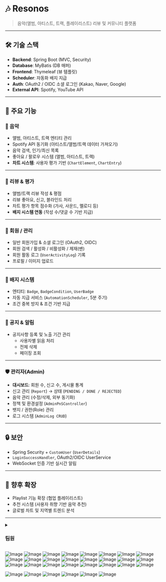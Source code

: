 # 🎶 Resonos

> 음악(앨범, 아티스트, 트랙, 플레이리스트) 리뷰 및 커뮤니티 플랫폼  

---

## 🛠 기술 스택
- **Backend**: Spring Boot (MVC, Security)
- **Database**: MyBatis (DB 매퍼)
- **Frontend**: Thymeleaf (뷰 템플릿)
- **Scheduler**: 자동화 배지 지급
- **Auth**: OAuth2 / OIDC 소셜 로그인 (Kakao, Naver, Google)
- **External API**: Spotify, YouTube API

---

## 📌 주요 기능

### 🎵 음악
- 앨범, 아티스트, 트랙 엔티티 관리
- Spotify API 동기화 (아티스트/앨범/트랙 데이터 가져오기)
- 음악 검색, 인기/최신 목록
- 좋아요 / 팔로우 시스템 (앨범, 아티스트, 트랙)
- **차트 시스템**: 사용자 평가 기반 (`ChartElement`, `ChartEntry`)

---

### 📝 리뷰 & 평가
- 앨범/트랙 리뷰 작성 & 평점
- 리뷰 좋아요, 신고, 블라인드 처리
- 차트 평가 항목 점수화 (가사, 사운드, 멜로디 등)
- **배지 시스템 연동** (작성 수/댓글 수 기반 지급)

---

### 👤 회원 / 관리
- 일반 회원가입 & 소셜 로그인 (OAuth2, OIDC)
- 회원 검색 / 활성화 / 비활성화 / 제재(밴)
- 회원 활동 로그 (`UserActivityLog`) 기록
- 프로필 / 이미지 업로드

---

### 🏅 배지 시스템
- 엔티티: `Badge`, `BadgeCondition`, `UserBadge`
- 자동 지급 서비스 (`AutomationScheduler`, 5분 주기)
- 조건 중복 방지 & 조건 기반 지급

---

### 📢 공지 & 알림
- 공지사항 등록 및 노출 기간 관리
  - 사용자별 읽음 처리  
  - 전체 삭제  
  - 페이징 조회  

---

### 🛡 관리자(Admin)
- **대시보드**: 회원 수, 신고 수, 게시물 통계
- 신고 관리 (`Report`) → 상태 (`PENDING / DONE / REJECTED`)
- 음악 관리 (수정/삭제, 외부 동기화)
- 정책 및 환경설정 (`AdminPnSController`)
- 뱃지 / 권한(Role) 관리
- 로그 시스템 (`AdminLog CRUD`)

---

## 🔒 보안
- Spring Security + `CustomUser` (`UserDetails`)
- `LoginSuccessHandler`, OAuth2/OIDC UserService
- WebSocket 인증 기반 실시간 알림

---

## 🚀 향후 확장
- Playlist 기능 확장 (협업 플레이리스트)
- 추천 시스템 (사용자 취향 기반 음악 추천)
- 글로벌 차트 및 지역별 트렌드 분석

---

<details>
  <summary><h3>팀원</h3></summary>
  
  ![Image](https://github.com/user-attachments/assets/472c9b1d-1547-48da-b859-474c7da30082)
  ![Image](https://github.com/user-attachments/assets/2d9ccfbb-8b94-42b1-bf53-2f70743b3712)
</details>






![Image](https://github.com/user-attachments/assets/bd669b2b-1996-4467-b3a7-971e9b7a52ff)
![Image](https://github.com/user-attachments/assets/debc3d7d-cff3-41d2-be44-3083f9f3065d)
![Image](https://github.com/user-attachments/assets/73b99852-8607-432e-968e-11d8e3b2d4c0)
![Image](https://github.com/user-attachments/assets/eaa059af-b884-4823-bcc8-e5ea78c81775)
![Image](https://github.com/user-attachments/assets/d6db5e23-0cf5-493f-8f18-db62633ff622)
![Image](https://github.com/user-attachments/assets/d3f1204d-08c1-440a-84ab-8980edb639e9)
![Image](https://github.com/user-attachments/assets/f6753838-afe2-4250-95c6-5814b66dc9ee)
![Image](https://github.com/user-attachments/assets/7c49e4ce-648a-4de3-91e2-ca0c89b5abae)
![Image](https://github.com/user-attachments/assets/61812d19-a8bf-4eda-8d38-c594871ecb7c)
![Image](https://github.com/user-attachments/assets/f61cf7dd-5cb5-4c13-877d-af821a97abdf)
![Image](https://github.com/user-attachments/assets/d61c8135-15bc-477f-b373-b5d491b02eb7)
![Image](https://github.com/user-attachments/assets/62a4397b-c81c-4b67-aa55-6b65ba378a01)
![Image](https://github.com/user-attachments/assets/3099e6ae-f832-480a-b30d-f97a92b62cda)
![Image](https://github.com/user-attachments/assets/9f70da41-0782-4498-b6c3-5a8dfb5b1405)
![Image](https://github.com/user-attachments/assets/07b4ddbb-511d-408f-b868-9d01b736a7cb)
![Image](https://github.com/user-attachments/assets/570a8ef7-f862-4cec-8f70-ea2533460edd)
![Image](https://github.com/user-attachments/assets/cf5b65db-2c7b-43e5-8fd5-a4fee978c828)
![Image](https://github.com/user-attachments/assets/918050b9-8f21-41b1-aefd-b2ca0862e53c)
![Image](https://github.com/user-attachments/assets/2c368398-9205-4968-9b51-8e09e93e20c5)
![Image](https://github.com/user-attachments/assets/4b48a2c1-7b9f-4051-a8d4-a5e34f65e7c5)
![Image](https://github.com/user-attachments/assets/a811649f-9672-4f85-bae8-9e57be375c32)
![Image](https://github.com/user-attachments/assets/30e56cde-440a-4bcb-920d-25946f52a065)
![Image](https://github.com/user-attachments/assets/b2c07274-14cb-4fa3-a331-3da87996227a)
![Image](https://github.com/user-attachments/assets/e17768cd-8d1b-4f8a-a214-1f18de7f2aa4)

![Image](https://github.com/user-attachments/assets/1db7cba2-b2e1-4a8b-8219-71e2be0d2c3b)
![Image](https://github.com/user-attachments/assets/456c31a0-96d5-4bde-89f3-00395cc8d809)
![Image](https://github.com/user-attachments/assets/4642f5e3-44f7-4fc4-9461-50b69f11b4bf)
![Image](https://github.com/user-attachments/assets/b3983335-6cb6-4d8f-af89-510f89e7ee47)
![Image](https://github.com/user-attachments/assets/ac5d15cd-a34c-4b00-9008-75427cc1a562)
![Image](https://github.com/user-attachments/assets/79bad710-510f-4739-96c7-87105e4bf81a)
